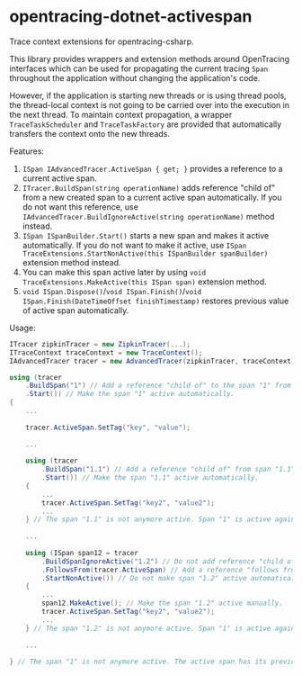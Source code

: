# opentracing-dotnet-activespan

Trace context extensions for opentracing-csharp.

This library provides wrappers and extension methods around OpenTracing interfaces which can be used for propagating the current tracing `Span` throughout the application without changing the application's code.

However, if the application is starting new threads or is using thread pools, the thread-local context is not going to be carried over into the execution in the next thread. To maintain context propagation, a wrapper `TraceTaskScheduler` and `TraceTaskFactory` are provided that automatically transfers the context onto the new threads.

Features:
1. `ISpan IAdvancedTracer.ActiveSpan { get; }` provides a reference to a current active span.
2. `ITracer.BuildSpan(string operationName)` adds reference "child of" from a new created span to a current active span automatically.
If you do not want this reference, use `IAdvancedTracer.BuildIgnoreActive(string operationName)` method instead.
3. `ISpan ISpanBuilder.Start()` starts a new span and makes it active automatically.
If you do not want to make it active, use `ISpan TraceExtensions.StartNonActive(this ISpanBuilder spanBuilder)` extension method instead.
4. You can make this span active later by using `void TraceExtensions.MakeActive(this ISpan span)` extension method.
5. `void ISpan.Dispose()`/`void ISpan.Finish()`/`void ISpan.Finish(DateTimeOffset finishTimestamp)` restores previous value of active span automatically.

Usage:

```csharp
ITracer zipkinTracer = new ZipkinTracer(...);
ITraceContext traceContext = new TraceContext();
IAdvancedTracer tracer = new AdvancedTracer(zipkinTracer, traceContext);

using (tracer
    .BuildSpan("1") // Add a reference "child of" to the span "1" from the current active span.
    .Start()) // Make the span "1" active automatically.
{
    ...
    
    tracer.ActiveSpan.SetTag("key", "value");
    
    ...
    
    using (tracer
        .BuildSpan("1.1") // Add a reference "child of" from span "1.1" to the active span "1" automatically.
        .Start()) // Make the span "1.1" active automatically.
    {
        ...
        tracer.ActiveSpan.SetTag("key2", "value2");
        ...
    } // The span "1.1" is not anymore active. Span "1" is active again.
    
    ...
    
    using (ISpan span12 = tracer
        .BuildSpanIgnoreActive("1.2") // Do not add reference "child of" from span "1.2" to the active span "1" automatically.
        .FollowsFrom(tracer.ActiveSpan) // Add a reference "follows from" from span "1.2" to the active span "1" manually.
        .StartNonActive()) // Do not make span "1.2" active automatically. The span "1" remains active.
    {
        ...
        span12.MakeActive(); // Make the span "1.2" active manually.
        tracer.ActiveSpan.SetTag("key2", "value2");
        ...
    } // The span "1.2" is not anymore active. Span "1" is active again.
    
    ...
    
} // The span "1" is not anymore active. The active span has its previous value.


```

